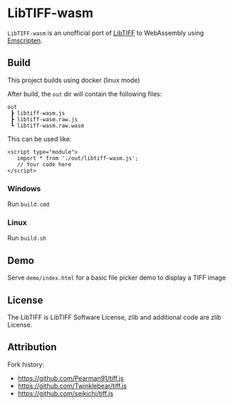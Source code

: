 # LibTIFF-wasm

`LibTIFF-wasm` is an unofficial port of [LibTIFF](http://www.simplesystems.org/libtiff/) to WebAssembly using [Emscripten](https://emscripten.org/).

## Build

This project builds using docker (linux mode)

After build, the `out` dir will contain the following files:

```
out
 ┣ libtiff-wasm.js
 ┣ libtiff-wasm.raw.js
 ┗ libtiff-wasm.raw.wasm
 ```

 This can be used like:
 
 ```
<script type="module">
    import * from './out/libtiff-wasm.js';
    // Your code here
</script>
```

### Windows
Run `build.cmd`

### Linux
Run `build.sh`

## Demo

Serve `demo/index.html` for a basic file picker demo to display a TIFF image

## License

The LibTIFF is LibTIFF Software License, zlib and additional code are zlib License.

## Attribution

Fork history:
- https://github.com/Pearman91/tiff.js
- https://github.com/Twinklebear/tiff.js
- https://github.com/seikichi/tiff.js